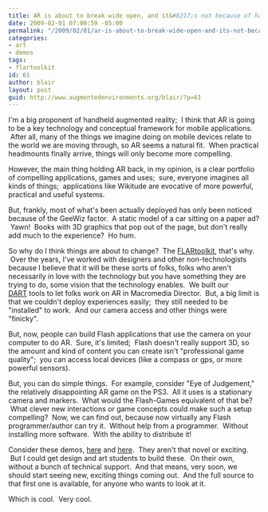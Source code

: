 ```yaml
---
title: AR is about to break wide open, and it&#8217;s not because of handhelds
date: 2009-02-01 07:00:59 -05:00
permalink: "/2009/02/01/ar-is-about-to-break-wide-open-and-its-not-because-of-handhelds/"
categories:
- art
- demos
tags:
- flartoolkit
id: 61
author: blair
layout: post
guid: http://www.augmentedenvironments.org/blair/?p=61
---
```


I'm a big proponent of handheld augmented reality;  I think that AR is going to be a key technology and conceptual framework for mobile applications.  After all, many of the things we imagine doing on mobile devices relate to the world we are moving through, so AR seems a natural fit.  When practical headmounts finally arrive, things will only become more compelling.

However, the main thing holding AR back, in my opinion, is a clear portfolio of compelling applications, games and uses;  sure, everyone imagines all kinds of things;  applications like Wikitude are evocative of more powerful, practical and useful systems.  

But, frankly, most of what's been actually deployed has only been noticed because of the GeeWiz factor.  A static model of a car sitting on a paper ad?  Yawn!  Books with 3D graphics that pop out of the page, but don't really add much to the experience?  Ho hum.  

So why do I think things are about to change?  The [FLARtoolkit](http://www.libspark.org/wiki/saqoosha/FLARToolKit), that's why.  Over the years, I've worked with designers and other non-technologists because I believe that it will be these sorts of folks, folks who aren't necessarily in love with the technology but you have something they are trying to do, some vision that the technology enables.  We built our [DART](http://www.cc.gatech.edu/dart/) tools to let folks work on AR in Macromedia Director.  But, a big limit is that we couldn't deploy experiences easily;  they still needed to be "installed" to work.  And our camera access and other things were "finicky". 

But, now, people can build Flash applications that use the camera on your computer to do AR.  Sure, it's limited;  Flash doesn't really support 3D, so the amount and kind of content you can create isn't "professional game quality";  you can access local devices (like a compass or gps, or more powerful sensors).  

But, you can do simple things.  For example, consider "Eye of Judgement," the relatively disappointing AR game on the PS3.  All it uses is a stationary camera and markers.  What would the Flash-Games equivalent of that be?  What clever new interactions or game concepts could make such a setup compelling?  Now, we can find out, because now virtually any Flash programmer/author can try it.  Without help from a programmer.  Without installing more software.  With the ability to distribute it!

Consider these demos, [here](http://09.aid-dcc.com/) and [here](http://ge.ecomagination.com/smartgrid/#/augmented_reality).  They aren't that novel or exciting.  But I could get design and art students to build these.  On their own, without a bunch of technical support.  And that means, very soon, we should start seeing new, exciting things coming out.  And the full source to that first one is available, for anyone who wants to look at it.

Which is cool.  Very cool.
